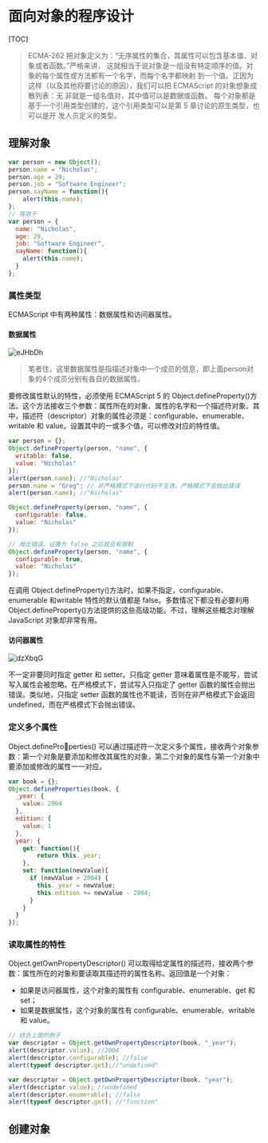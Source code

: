 # 面向对象的程序设计

[TOC]

> ECMA-262 把对象定义为：“无序属性的集合，其属性可以包含基本值、对象或者函数。”严格来讲，
> 这就相当于说对象是一组没有特定顺序的值。对象的每个属性或方法都有一个名字，而每个名字都映射
> 到一个值。正因为这样（以及其他将要讨论的原因），我们可以把 ECMAScript 的对象想象成散列表：无
> 非就是一组名值对，其中值可以是数据或函数。
> 每个对象都是基于一个引用类型创建的，这个引用类型可以是第 5 章讨论的原生类型，也可以是开
> 发人员定义的类型。

## 理解对象

```javascript
var person = new Object(); 
person.name = "Nicholas"; 
person.age = 29; 
person.job = "Software Engineer"; 
person.sayName = function(){ 
	alert(this.name); 
};
// 等效于
var person = { 
  name: "Nicholas", 
  age: 29, 
  job: "Software Engineer", 
  sayName: function(){ 
  	alert(this.name); 
  } 
};
```

### 属性类型

ECMAScript 中有两种属性：数据属性和访问器属性。

#### 数据属性

![eJHbDh](https://cdn.jsdelivr.net/gh/stelalae/oss@master/files/2020/07/14/ohtQGT.png)

> 笔者住，这里数据属性是指描述对象中一个成员的信息，即上面person对象的4个成员分别有各自的数据属性。

要修改属性默认的特性，必须使用 ECMAScript 5 的 Object.defineProperty()方法。这个方法接收三个参数：属性所在的对象、属性的名字和一个描述符对象。其中，描述符（descriptor）对象的属性必须是：configurable、enumerable、writable 和 value。设置其中的一或多个值，可以修改对应的特性值。

```javascript
var person = {}; 
Object.defineProperty(person, "name", { 
  writable: false, 
  value: "Nicholas" 
}); 
alert(person.name); //"Nicholas" 
person.name = "Greg"; // 非严格模式下该行代码不生效，严格模式下会抛出错误
alert(person.name); //"Nicholas"

Object.defineProperty(person, "name", { 
  configurable: false, 
  value: "Nicholas" 
});

// 抛出错误。设置为 false 之后就会有限制
Object.defineProperty(person, "name", { 
  configurable: true, 
  value: "Nicholas" 
});
```

在调用 Object.defineProperty()方法时，如果不指定，configurable、enumerable 和writable 特性的默认值都是 false。多数情况下都没有必要利用 Object.defineProperty()方法提供的这些高级功能。不过，理解这些概念对理解 JavaScript 对象却非常有用。

#### 访问器属性

![dzXbqG](https://cdn.jsdelivr.net/gh/stelalae/oss@master/files/2020/07/14/dzXbqG.png)

不一定非要同时指定 getter 和 setter。只指定 getter 意味着属性是不能写，尝试写入属性会被忽略。在严格模式下，尝试写入只指定了 getter 函数的属性会抛出错误。类似地，只指定 setter 函数的属性也不能读，否则在非严格模式下会返回 undefined，而在严格模式下会抛出错误。

### 定义多个属性

Object.defineProperties() 可以通过描述符一次定义多个属性，接收两个对象参数：第一个对象是要添加和修改其属性的对象，第二个对象的属性与第一个对象中要添加或修改的属性一一对应。

```javascript
var book = {}; 
Object.defineProperties(book, { 
  _year: { 
  	value: 2004 
  }, 
  edition: { 
  	value: 1 
  }, 
  year: { 
    get: function(){
    	return this._year; 
    }, 
    set: function(newValue){ 
      if (newValue > 2004) { 
        this._year = newValue; 
        this.edition += newValue - 2004; 
      } 
    } 
  } 
});
```

### 读取属性的特性

Object.getOwnPropertyDescriptor() 可以取得给定属性的描述符，接收两个参数：属性所在的对象和要读取其描述符的属性名称。返回值是一个对象：

- 如果是访问器属性，这个对象的属性有 configurable、enumerable、get 和 set；
- 如果是数据属性，这个对象的属性有 configurable、enumerable、writable 和 value。

```javascript
// 结合上面的例子
var descriptor = Object.getOwnPropertyDescriptor(book, "_year"); 
alert(descriptor.value); //2004 
alert(descriptor.configurable); //false
alert(typeof descriptor.get);//"undefined" 

var descriptor = Object.getOwnPropertyDescriptor(book, "year"); 
alert(descriptor.value); //undefined 
alert(descriptor.enumerable); //false 
alert(typeof descriptor.get); //"function"
```

## 创建对象

